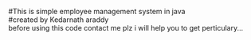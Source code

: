 #This is simple employee management system in java <br>
#created by Kedarnath araddy <br>
before using this code contact me plz i will help you to get perticulary...
